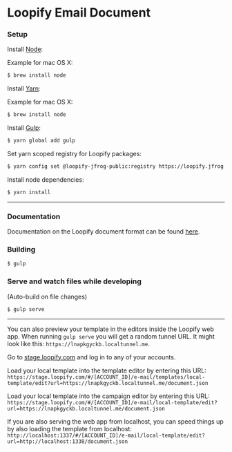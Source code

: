 Loopify Email Document
======================


### Setup

Install [Node](http://nodejs.org):

Example for mac OS X:
```bash
$ brew install node
```

Install [Yarn](https://github.com/yarnpkg/yarn):

Example for mac OS X:
```bash
$ brew install node
```

Install [Gulp](http://gulpjs.com):

```bash
$ yarn global add gulp
```

Set yarn scoped registry for Loopify packages:

```bash
$ yarn config set @loopify-jfrog-public:registry https://loopify.jfrog.io/artifactory/api/npm/npm-local-public/
```

Install node dependencies:

```bash
$ yarn install
```


---


### Documentation

Documentation on the Loopify document format can be found [here](http://docs.loopify.com/docs/loopify-document/index.html).


### Building

```bash
$ gulp
```

### Serve and watch files while developing
(Auto-build on file changes)

```bash
$ gulp serve
```

---

You can also preview your template in the editors inside the Loopify web app.
When running `gulp serve` you will get a random tunnel URL.
It might look like this: `https://lnapkgyckb.localtunnel.me`.

Go to [stage.loopify.com](https://stage.loopify.com) and log in to any of your accounts.

Load your local template into the template editor by entering this URL:
`https://stage.loopify.com/#/[ACCOUNT_ID]/e-mail/templates/local-template/edit?url=https://lnapkgyckb.localtunnel.me/document.json`

Load your local template into the campaign editor by entering this URL:
`https://stage.loopify.com/#/[ACCOUNT_ID]/e-mail/local-template/edit?url=https://lnapkgyckb.localtunnel.me/document.json`

If you are also serving the web app from localhost, you can speed things up by also loading the template from localhost:
`http://localhost:1337/#/[ACCOUNT_ID]/e-mail/local-template/edit?url=http://localhost:1338/document.json`